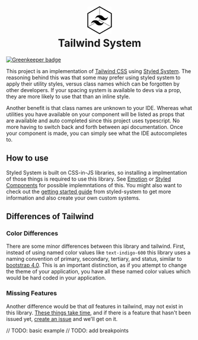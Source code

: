 <h1 align="center">
    <img src="./docs/logo.png" alt="Tailwind System logo" />
    <div>Tailwind System</div>
</h1>

[![Greenkeeper badge](https://badges.greenkeeper.io/joshferrell/tailwind-system.svg)](https://greenkeeper.io/)

This project is an implementation of [Tailwind CSS](https://tailwindcss.com/) using [Styled System](https://styled-system.com/). The reasoning behind this was that some may prefer using styled system to apply their utility styles, versus class names which can be forgotten by other developers. If your spacing system is available to devs via a prop, they are more likely to use that than an inline style.

Another benefit is that class names are unknown to your IDE. Whereas what utilities you have available on your component will be listed as props that are available and auto completed since this project uses typescript. No more having to switch back and forth between api documentation. Once your component is made, you can simply see what the IDE autocompletes to.

## How to use

Styled System is built on CSS-in-JS libraries, so installing a implmentation of those things is required to use this library. See [Emotion](https://github.com/emotion-js/emotion) or [Styled Components](https://github.com/styled-components/styled-components) for possible implemntations of this. You might also want to check out the [getting started guide](https://styled-system.com/#getting-started) from styled-system to get more information and also create your own custom systems.

## Differences of Tailwind

### Color Differences
There are some minor differences between this library and tailwind. First, instead of using named color values like `text-indigo-600` this library uses a naming convention of primary, secondary, tertiary, and status, similar to [bootstrap 4.0](https://getbootstrap.com/docs/4.0/utilities/colors/). This is an important distinction, as if you attempt to change the theme of your application, you have all these named color values which would be hard coded in your application. 

### Missing Features
Another difference would be that _all_ features in tailwind, may not exist in this library. [These things take time](https://www.youtube.com/watch?v=0d6yBHDvKUw), and if there is a feature that hasn't been issued yet, [create an issue]() and we'll get on it.

// TODO: basic example
// TODO: add breakpoints